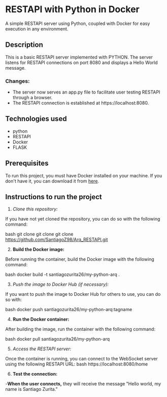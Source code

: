 # RESTAPI with Python in Docker

A simple RESTAPI server using Python, coupled with Docker for easy execution in any environment.

## Description

This is a basic RESTAPI server implemented with PYTHON. The server listens for RESTAPI connections on port 8080 and displays a Hello World message.

### Changes:
- The server now serves an app.py file to facilitate user testing RESTAPI through a browser.
- The RESTAPI connection is established at https://localhost:8080.

## Technologies used

- python
- RESTAPI
- Docker
- FLASK

## Prerequisites

To run this project, you must have Docker installed on your machine. If you don't have it, you can download it from [here](https://www.docker.com/products/docker-desktop).

## Instructions to run the project

1. *Clone this repository:*

If you have not yet cloned the repository, you can do so with the following command:

bash
git clone git clone git clone https://github.com/SantiagoZ98/Arq_RESTAPI.git

2. **Build the Docker image:**

Before running the container, build the Docker image with the following command:

bash
docker build -t santiagozurita26/my-python-arq .

3. *Push the image to Docker Hub (if necessary):*

If you want to push the image to Docker Hub for others to use, you can do so with:

bash
docker push santiagozurita26/my-python-arq:tagname

4. **Run the Docker container:**

After building the image, run the container with the following command:

bash
docker pull santiagozurita26/my-python-arq

5. *Access the RESTAPI server:*

Once the container is running, you can connect to the WebSocket server using the following RESTAPI URL:
bash
https://localhost:8080/home

6. **Test the connection:**

-**When the user connects,** they will receive the message "Hello world, my name is Santiago Zurita."
